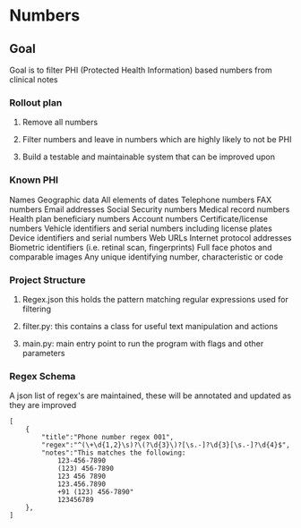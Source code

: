 # Numbers

## Goal

Goal is to filter PHI (Protected Health Information) based numbers from clinical notes

### Rollout plan

1. Remove all numbers

2. Filter numbers and leave in numbers which are highly likely to not be PHI 

3. Build a testable and maintainable system that can be improved upon


### Known PHI

Names
Geographic data
All elements of dates
Telephone numbers
FAX numbers
Email addresses
Social Security numbers
Medical record numbers
Health plan beneficiary numbers
Account numbers
Certificate/license numbers
Vehicle identifiers and serial numbers including license plates
Device identifiers and serial numbers
Web URLs
Internet protocol addresses
Biometric identifiers (i.e. retinal scan, fingerprints)
Full face photos and comparable images
Any unique identifying number, characteristic or code


### Project Structure

1. Regex.json this holds the pattern matching regular expressions used for filtering

2. filter.py: this contains a class for useful text manipulation and actions

3. main.py: main entry point to run the program with flags and other parameters


### Regex Schema

A json list of regex's are maintained, these will be annotated and updated as they are improved

```
[
	{
		"title":"Phone number regex 001", 
		"regex":"^(\+\d{1,2}\s)?\(?\d{3}\)?[\s.-]?\d{3}[\s.-]?\d{4}$",
		"notes":"This matches the following: 
			123-456-7890
			(123) 456-7890
			123 456 7890
			123.456.7890
			+91 (123) 456-7890"
			123456789
	}, 
]

```